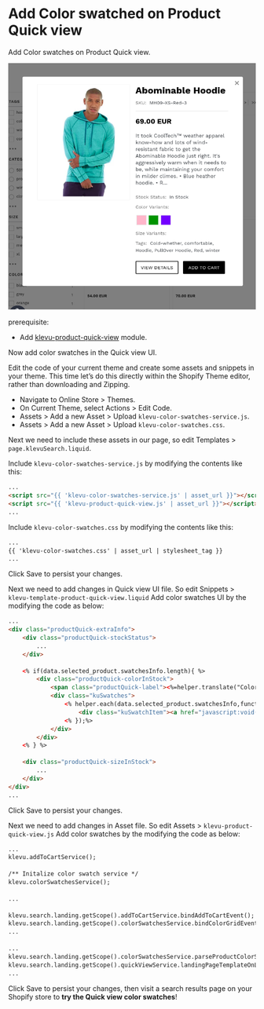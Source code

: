 # Add Color swatched on Product Quick view 

Add Color swatches on Product Quick view.

![Quick-view color-swatches](/tutorial/shopify/klevu-product-quick-view-color-swatches/images/image001.png)

prerequisite:
- Add [klevu-product-quick-view](/tutorial/shopify/klevu-product-quick-view) module.

Now add color swatches in the Quick view UI.

Edit the code of your current theme and create some assets and snippets in your theme.
This time let’s do this directly within the Shopify Theme editor, rather than downloading and Zipping.

- Navigate to Online Store > Themes.
- On Current Theme, select Actions > Edit Code.
- Assets > Add a new Asset > Upload `klevu-color-swatches-service.js`.
- Assets > Add a new Asset > Upload `klevu-color-swatches.css`.

Next we need to include these assets in our page,
so edit Templates > `page.klevuSearch.liquid`.

Include `klevu-color-swatches-service.js` by modifying the contents like this:

```html
...
<script src="{{ 'klevu-color-swatches-service.js' | asset_url }}"></script>
<script src="{{ 'klevu-product-quick-view.js' | asset_url }}"></script>
...

```

Include `klevu-color-swatches.css` by modifying the contents like this:

```html
...
{{ 'klevu-color-swatches.css' | asset_url | stylesheet_tag }}
...

```

Click Save to persist your changes.

Next we need to add changes in Quick view UI file.
So edit Snippets > `klevu-template-product-quick-view.liquid`
Add color swatches UI by the modifying the code as below:

```html
...
<div class="productQuick-extraInfo">
    <div class="productQuick-stockStatus">
        ...
    </div>

    <% if(data.selected_product.swatchesInfo.length){ %>
        <div class="productQuick-colorInStock">
            <span class="productQuick-label"><%=helper.translate("Color Variants:") %></span>
            <div class="kuSwatches">
                <% helper.each(data.selected_product.swatchesInfo,function(key,item){ %>
                    <div class="kuSwatchItem"><a href="javascript:void(0)" data-variant="<%=item.variantId%>" class="kuSwatchLink klevuSwatchColorGrid" title="<%=item.variantColor%>" style="background-color:<%=item.variantColor%>"></a></div>
                <% });%>
            </div>								
        </div>
    <% } %>

    <div class="productQuick-sizeInStock">
        ...
    </div>
</div>
...
```

Click Save to persist your changes.

Next we need to add changes in Asset file.
So edit Assets > `klevu-product-quick-view.js`
Add color swatches by the modifying the code as below:

```html
...
klevu.addToCartService();

/** Initalize color swatch service */
klevu.colorSwatchesService();

...

klevu.search.landing.getScope().addToCartService.bindAddToCartEvent();
klevu.search.landing.getScope().colorSwatchesService.bindColorGridEvents();
...

...
klevu.search.landing.getScope().colorSwatchesService.parseProductColorSwatch(data, scope);
klevu.search.landing.getScope().quickViewService.landingPageTemplateOnLoadEvent(data, scope);
...

```

Click Save to persist your changes,
then visit a search results page on your Shopify store to **try the Quick view color swatches**!

